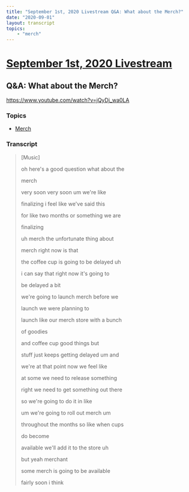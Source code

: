 ```yaml
---
title: "September 1st, 2020 Livestream Q&A: What about the Merch?"
date: "2020-09-01"
layout: transcript
topics:
    - "merch"
---
```

# [September 1st, 2020 Livestream](../2020-09-01.md)
## Q&A: What about the Merch?
https://www.youtube.com/watch?v=jQyDj_wa0LA

### Topics
* [Merch](../topics/merch.md)

### Transcript

> [Music]
>
> oh here's a good question what about the
>
> merch
>
> very soon very soon um we're like
>
> finalizing i feel like we've said this
>
> for like two months or something we are
>
> finalizing
>
> uh merch the unfortunate thing about
>
> merch right now is that
>
> the coffee cup is going to be delayed uh
>
> i can say that right now it's going to
>
> be delayed a bit
>
> we're going to launch merch before we
>
> launch we were planning to
>
> launch like our merch store with a bunch
>
> of goodies
>
> and coffee cup good things but
>
> stuff just keeps getting delayed um and
>
> we're at that point now we feel like
>
> at some we need to release something
>
> right we need to get something out there
>
> so we're going to do it in like
>
> um we're going to roll out merch um
>
> throughout the months so like when cups
>
> do become
>
> available we'll add it to the store uh
>
> but yeah merchant
>
> some merch is going to be available
>
> fairly soon i think
>
